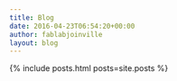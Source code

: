 ```yaml
---
title: Blog
date: 2016-04-23T06:54:20+00:00
author: fablabjoinville
layout: blog
---
```


{% include posts.html posts=site.posts %}
